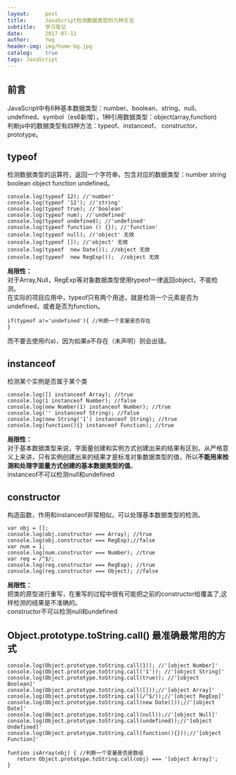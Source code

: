 ```yaml
---
layout:     post
title:      JavaScript检测数据类型的几种方法
subtitle:   学习笔记 
date:       2017-07-12
author:     Ywg
header-img: img/home-bg.jpg
catalog:    true
tags: JavaScript
---
```


## 前言
JavaScript中有6种基本数据类型：number、boolean、string、null、undefined、symbol（es6新增），1种引用数据类型：object(array,function) <br>
判断js中的数据类型有四种方法：typeof、instanceof、 constructor、 prototype。

## typeof
检测数据类型的运算符，返回一个字符串，包含对应的数据类型：number string boolean object function undefined。
```
console.log(typeof 12); //'number'
console.log(typeof '12'); //'string'
console.log(typeof true); //'boolean'
console.log(typeof num); //'undefined'
console.log(typeof undefined); //'undefined'
console.log(typeof function () {}); //'function'
console.log(typeof null); //'object' 无效
console.log(typeof []); //'object' 无效
console.log(typeof  new Date()); //object 无效
console.log(typeof  new RegExp());  //object 无效
```
**局限性：**<br>
  对于Array,Null，RegExp等对象数据类型使用typeof一律返回object，不能检测。<br>
在实际的项目应用中，typeof只有两个用途，就是检测一个元素是否为undefined，或者是否为function。
```
if(typeof a!='undefined'){ //判断一个变量是否存在
}
```
而不要去使用if(a)，因为如果a不存在（未声明）则会出错。

## instanceof
检测某个实例是否属于某个类
```
console.log([] instanceof Array); //true
console.log(1 instanceof Number); //false
console.log(new Number(1) instanceof Number); //true
console.log('' instanceof String); //false
console.log(new String('1') instanceof String); //true
console.log(function(){} instanceof Function); //true
```
**局限性：**<br>
对于基本数据类型来说，字面量创建和实例方式创建出来的结果有区别，从严格意义上来讲，只有实例创建出来的结果才是标准对象数据类型的值，所以**不能用来检测和处理字面量方式创建的基本数据类型的值**。<br>
instanceof不可以检测null和undefined

## constructor
构造函数，作用和instanceof非常相似，可以处理基本数据类型的检测。
```
var obj = [];
console.log(obj.constructor === Array); //true
console.log(obj.constructor === RegExp);//false
var num = 1;
console.log(num.constructor === Number); //true
var reg = /^$/;
console.log(reg.constructor === RegExp); //true
console.log(reg.constructor === Object); //false
```
**局限性：**<br>
 把类的原型进行重写，在重写的过程中很有可能把之前的constructor给覆盖了,这样检测的结果是不准确的。 <br>
 constructor不可以检测null和undefined
 
## Object.prototype.toString.call()  最准确最常用的方式
```
console.log(Object.prototype.toString.call(1)); //'[object Number]'
console.log(Object.prototype.toString.call('1')); //'[object String]'
console.log(Object.prototype.toString.call(true)); //'[object Boolean]'
console.log(Object.prototype.toString.call([]));//'[object Array]'
console.log(Object.prototype.toString.call(/^$/));//'[object RegExp]'
console.log(Object.prototype.toString.call(new Date()));//'[object Date]'
console.log(Object.prototype.toString.call(null));//'[object Null]'
console.log(Object.prototype.toString.call(undefined));//'[object Undefined]'
console.log(Object.prototype.toString.call(function(){}));//'[object Function]'
```
```
funtion isArray(obj) { //判断一个变量是否是数组
   return Object.prototype.toString.call(obj) === '[object Array]';
}
```

